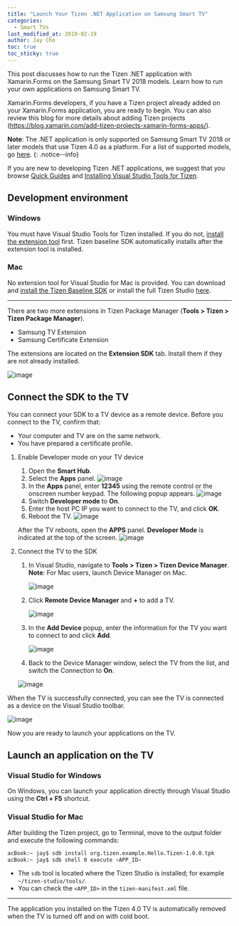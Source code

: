 ```yaml
---
title: "Launch Your Tizen .NET Application on Samsung Smart TV"
categories:
  - Smart TVs
last_modified_at: 2019-02-19
author: Jay Cho
toc: true
toc_sticky: true
---
```


This post discusses how to run the Tizen .NET application with Xamarin.Forms on the Samsung Smart TV 2018 models. Learn how to run your own applications on Samsung Smart TV.

Xamarin.Forms developers, if you have a Tizen project already added on your Xamarin.Forms application, you are ready to begin. You can also review this blog for more details about adding Tizen projects (https://blog.xamarin.com/add-tizen-projects-xamarin-forms-apps/).

**Note**: The .NET application is only supported on Samsung Smart TV 2018 or later models that use Tizen 4.0 as a platform. For a list of supported models, go [here](https://developer.samsung.com/tv/develop/specifications/tv-model-groups).
{: .notice--info}

If you are new to developing Tizen .NET applications, we suggest that you browse [Quick Guides]({{site.url}}{{site.baseurl}}/guides) and [Installing Visual Studio Tools for Tizen](https://developer.tizen.org/development/visual-studio-tools-tizen/installing-visual-studio-tools-tizen).


## Development environment
### Windows
You must have Visual Studio Tools for Tizen installed. If you do not, [install the extension tool](https://developer.tizen.org/development/visual-studio-tools-tizen/installing-visual-studiotools-tizen) first. Tizen baseline SDK automatically installs after the extension tool is installed.
### Mac
No extension tool for Visual Studio for Mac is provided. You can download and [install the Tizen Baseline SDK]({{site.url}}{{site.baseurl}}/environment/tizen-baseline-sdk/) or install the full Tizen Studio [here](https://developer.tizen.org/development/tizen-studio/download).

---

There are two more extensions in Tizen Package Manager (**Tools > Tizen > Tizen Package Manager**).

- Samsung TV Extension
- Samsung Certificate Extension

The extensions are located on the **Extension SDK** tab. Install them if they are not already installed.

![image]({{site.url}}{{site.baseurl}}/assets/images/posts/launch-your-.net-application-on-samsung-smart-tv/package_manager.png)


## Connect the SDK to the TV
You can connect your SDK to a TV device as a remote device. Before you connect to the TV, confirm that:

- Your computer and TV are on the same network.
- You have prepared a certificate profile.


1. Enable Developer mode on your TV device
    1. Open the **Smart Hub**.
    2. Select the **Apps** panel.
      ![image]({{site.url}}{{site.baseurl}}/assets/images/posts/launch-your-.net-application-on-samsung-smart-tv/apps_panel.png)
    3. In the **Apps** panel, enter **12345** using the remote control or the onscreen number keypad. The following popup appears.
      ![image]({{site.url}}{{site.baseurl}}/assets/images/posts/launch-your-.net-application-on-samsung-smart-tv/dev_mode_popup.png)
    4. Switch **Developer mode** to **On**.
    5. Enter the host PC IP you want to connect to the TV, and click **OK**.
    6. Reboot the TV.
      ![image]({{site.url}}{{site.baseurl}}/assets/images/posts/launch-your-.net-application-on-samsung-smart-tv/reboot_popup.png)

    After the TV reboots, open the **APPS** panel. **Developer Mode** is indicated at the top of the screen.
    ![image]({{site.url}}{{site.baseurl}}/assets/images/posts/launch-your-.net-application-on-samsung-smart-tv/dev_mode.png)

2. Connect the TV to the SDK
    1. In Visual Studio, navigate to **Tools > Tizen > Tizen Device Manager**.
       **Note**: For Mac users, launch Device Manager on Mac.

       ![image]({{site.url}}{{site.baseurl}}/assets/images/posts/launch-your-.net-application-on-samsung-smart-tv/device_manager1.png)

    2. Click **Remote Device Manager** and **+** to add a TV.

       ![image]({{site.url}}{{site.baseurl}}/assets/images/posts/launch-your-.net-application-on-samsung-smart-tv/device_manager2.png)

    3. In the **Add Device** popup, enter the information for the TV you want to connect to and click **Add**.

       ![image]({{site.url}}{{site.baseurl}}/assets/images/posts/launch-your-.net-application-on-samsung-smart-tv/device_manager3.png)

    4. Back to the Device Manager window, select the TV from the list, and switch the Connection to **On**.

      ![image]({{site.url}}{{site.baseurl}}/assets/images/posts/launch-your-.net-application-on-samsung-smart-tv/device_manager4.png)

When the TV is successfully connected, you can see the TV is connected as a device on the Visual Studio toolbar.

![image]({{site.url}}{{site.baseurl}}/assets/images/posts/launch-your-.net-application-on-samsung-smart-tv/vs_toolbar.png)

Now you are ready to launch your applications on the TV.


## Launch an application on the TV
### Visual Studio for Windows
On Windows, you can launch your application directly through Visual Studio using the **Ctrl + F5** shortcut.

### Visual Studio for Mac
After building the Tizen project, go to Terminal, move to the output folder and execute the following commands:

```sh
acBook:~ jay$ sdb install org.tizen.example.Hello.Tizen-1.0.0.tpk
acBook:~ jay$ sdb shell 0 execute <APP_ID>
```
- The `sdb` tool is located where the Tizen Studio is installed; for example `~/tizen-studio/tools/`.
- You can check the `<APP_ID>` in the `tizen-manifest.xml` file.

---

The application you installed on the Tizen 4.0 TV is automatically removed when the TV is turned off and on with cold boot.
